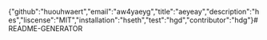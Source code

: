 {"github":"huouhwaert","email":"aw4yaeyg","title":"aeyeay","description":"hes","liscense":"MIT","installation":"hseth","test":"hgd","contributor":"hdg"}# README-GENERATOR
